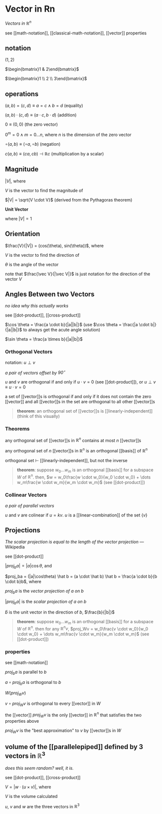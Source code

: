 # Vector in Rn

_Vectors in $\mathbb R^n$_

see [[math-notation]], [[classical-math-notation]], [[vector]] properties

## notation

$(1, 2)$

$\begin{bmatrix}1 & 2\end{bmatrix}$

$\begin{bmatrix}1 \\ 2 \\ 3\end{bmatrix}$

## operations

$(a, b) = (c, d) \equiv a = c \land b = d$ (equality)

$(a, b) \cdot (c, d) \equiv (a \cdot c, b \cdot d)$ (addition)

$0 \equiv (0, 0)$ (the zero vector)

$0^m = 0 \land m = 0 \dots n$, where $n$ is the dimension of the zero vector

$\circ(a, b) \equiv (\circ a, \circ b)$ (negation)

$c(a, b) \equiv (ca, cb) \dashv \mathbb R c$ (multiplication by a scalar)

## Magnitude

$|V|$, where

$V$ is the vector to find the magnitude of

$|V| = \sqrt{V \cdot V}$ (derived from the Pythagoras theorem)

**Unit Vector**

where $|V| = 1$

## Orientation

$\frac{V}{|V|} = (cos(\theta), sin(\theta))$, where

$V$ is the vector to find the direction of

$\theta$ is the angle of the vector

note that $\frac{\vec V}{|\vec V|}$ is just notation for the direction of the vector $V$

## Angles Between two Vectors

_no idea why this actually works_

see [[dot-product]], [[cross-product]]

$\cos \theta = \frac{a \cdot b}{|a||b|}$ (use $\cos \theta = \frac{|a \cdot b|}{|a||b|}$ to always get the acute angle solution)

$\sin \theta = \frac{a \times b}{|a||b|}$

### Orthogonal Vectors

notation: $u \perp v$

_a pair of vectors offset by $90^\circ$_

$u$ and $v$ are orthogonal if and only if $u \cdot v = 0$ (see [[dot-product]]), or $u \perp v \equiv u \cdot v = 0$

a set of [[vector]]s is orthogonal if and only if it does not contain the zero [[vector]] and all [[vector]]s in the set are orthogonal to all other [[vector]]s

> **theorem**: an orthogonal set of [[vector]]s is [[linearly-independent]] (think of this visually)

### Theorems

any orthogonal set of [[vector]]s in $\mathbb R^n$ contains at most $n$ [[vector]]s

any orthogonal set of $n$ [[vector]]s in $\mathbb R^n$ is an orthogonal [[basis]] of $\mathbb R^n$

orthogonal set $\vdash$ [[linearly-independent]], but not the inverse

> **theorem**: suppose $w_0 \dots w_m$ is an orthogonal [[basis]] for a subspace $W$ of $\mathbb R^n$. then, $w = w_0\frac{w \cdot w_0}{w_0 \cdot w_0} + \dots w_m\frac{w \cdot w_m}{w_m \cdot w_m}$ (see [[dot-product]])

### Collinear Vectors

_a pair of parallel vectors_

$u$ and $v$ are colinear if $u = kv$. $u$ is a [[linear-combination]] of the set $\{v\}$

## Projections

_The scalar projection is equal to the length of the vector projection_ &mdash; Wikipedia

see [[dot-product]]

$|proj_ba| = |a|\cos\theta$, and

$proj_ba = (|a|\cos\theta) \hat b = (a \cdot \hat b) \hat b =   \frac{a \cdot b}{b \cdot b}b$, where

$proj_ba$ is the _vector projection of $a$ on $b$_

$|proj_ba|$ is the _scalar projection of $a$ on $b$_

$\hat b$ is the unit vector in the direction of $b$, $\frac{b}{|b|}$

> **theorem**: suppose $w_0 \dots w_m$ is an orthogonal [[basis]] for a subspace $W$ of $\mathbb R^n$. then for any $\mathbb R^n v$, $proj_Wv = w_0\frac{v \cdot w_0}{w_0 \cdot w_0} + \dots w_m\frac{v \cdot w_m}{w_m \cdot w_m}$ (see [[dot-product]])

### properties

see [[math-notation]]

$proj_ba$ is parallel to $b$

$a \circ proj_ba$ is orthogonal to $b$

$W (proj_Wv)$

$v \circ proj_Wv$ is orthogonal to every [[vector]] in $W$

the [[vector]] $proj_Wv$ is the only [[vector]] in $\mathbb R^n$ that satisfies the two properties above

$proj_Wv$ is the "best approximation" to $v$ by [[vector]]s in $W$

## volume of the [[parallelepiped]] defined by 3 vectors in $\mathbb R^3$

_does this seem random? well, it is._

see [[dot-product]], [[cross-product]]

$V = |w \cdot (u \times v)|$, where

$V$ is the volume calculated

$u$, $v$ and $w$ are the three vectors in $\mathbb R^3$
